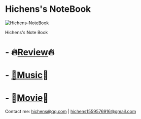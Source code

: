 # Hichens's NoteBook

![Hichens-NoteBook](https://socialify.git.ci/hehichens/Hichens-NoteBook/image?font=Source%20Code%20Pro&language=1&owner=1&pattern=Charlie%20Brown&stargazers=1&theme=Light)

Hichens's Note Book

# - :fire:[Review](./review.md):fire:

# - [:musical_note:Music](./Read/Note/《中国摇滚--知乎周刊》.md):musical_note:

# - :movie_camera:[Movie](./Read/movie.md):movie_camera:

Contact me: hichens@qq.com | hichens1559576916@gmail.com

